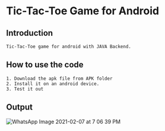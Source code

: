 # Tic-Tac-Toe Game for Android 

## Introduction
```
Tic-Tac-Toe game for android with JAVA Backend.  
```
## How to use the code
```
1. Download the apk file from APK folder
2. Install it on an android device.
3. Test it out

```
## Output
![WhatsApp Image 2021-02-07 at 7 06 39 PM](https://user-images.githubusercontent.com/61947484/107148139-ad08ec80-6977-11eb-8ddc-52cfb93ce044.jpeg)
